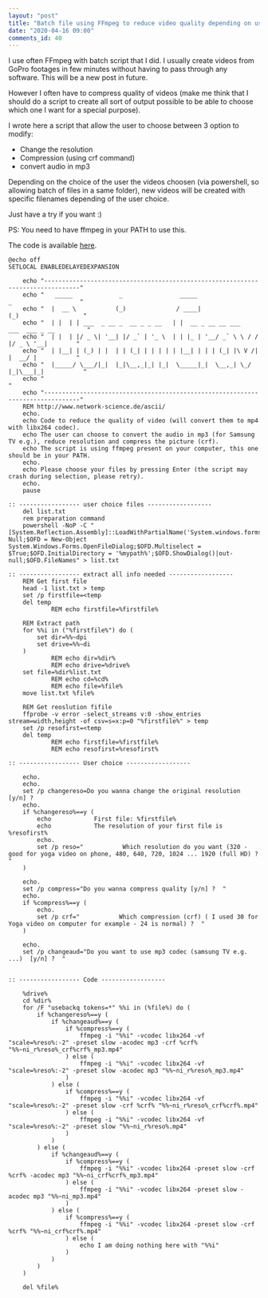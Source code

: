 ```yaml
---
layout: "post"
title: "Batch file using FFmpeg to reduce video quality depending on user choice"
date: "2020-04-16 09:00"
comments_id: 40
---
```


I use often FFmpeg with batch script that I did.
I usually create videos from GoPro footages in few minutes without having to pass through any software. This will be a new post in future.

However I often have to compress quality of videos (make me think that I should do a script to create all sort of output possible to be able to choose which one I want for a special purpose). 

I wrote here a script that allow the user to choose between 3 option to modify:

- Change the resolution
- Compression (using crf command)
- convert audio in mp3

Depending on the choice of the user the videos choosen (via powershell, so allowing batch of files in a same folder), new videos will be created with specific filenames depending of the user choice.

Just have a try if you want :) 

PS: You need to have ffmpeg in your PATH to use this.

The code is available [here](https://github.com/DGrv/dorian.gravier.github.io/tree/master/files/Batch/FFmpeg/FFmpeg_convert_all_v03.bat).



```shell
@echo off
SETLOCAL ENABLEDELAYEDEXPANSION

	echo "--------------------------------------------------------------------------------"
	echo "   _____             _                _____                 _                   "
	echo "  |  __ \           (_)              / ____|               (_)                  "
	echo "  | |  | | ___  _ __ _  __ _ _ __   | |  __ _ __ __ ___   ___  ___ _ __         "
	echo "  | |  | |/ _ \| '__| |/ _` | '_ \  | | |_ | '__/ _` \ \ / / |/ _ \ '__|        "
	echo "  | |__| | (_) | |  | | (_| | | | | | |__| | | | (_| |\ V /| |  __/ |           "
	echo "  |_____/ \___/|_|  |_|\__,_|_| |_|  \_____|_|  \__,_| \_/ |_|\___|_|           "
	echo "                                                                                "
	echo "--------------------------------------------------------------------------------"
	REM http://www.network-science.de/ascii/
	echo.
	echo Code to reduce the quality of video (will convert them to mp4 with libx264 codec).
	echo The user can choose to convert the audio in mp3 (for Samsung TV e.g.), reduce resolution and compress the picture (crf).
	echo The script is using ffmpeg present on your computer, this one should be in your PATH.
	echo.
	echo Please choose your files by pressing Enter (the script may crash during selection, please retry).
	echo.
	pause

:: ----------------- user choice files ------------------
	del list.txt
	rem preparation command
	powershell -NoP -C "[System.Reflection.Assembly]::LoadWithPartialName('System.windows.forms')|Out-Null;$OFD = New-Object System.Windows.Forms.OpenFileDialog;$OFD.Multiselect = $True;$OFD.InitialDirectory = '%mypath%';$OFD.ShowDialog()|out-null;$OFD.FileNames" > list.txt
	
:: ----------------- extract all info needed ------------------
	REM Get first file
	head -1 list.txt > temp
	set /p firstfile=<temp
	del temp
			REM echo firstfile=%firstfile%
	
	REM Extract path
	for %%i in ("%firstfile%") do (
		set dir=%%~dpi
		set drive=%%~di
	)
			REM echo dir=%dir%
			REM echo drive=%drive%
	set file=%dir%list.txt
			REM echo cd=%cd%
			REM echo file=%file%
	move list.txt %file%

	REM Get reoslution fifile
	ffprobe -v error -select_streams v:0 -show_entries stream=width,height -of csv=s=x:p=0 "%firstfile%" > temp
	set /p resofirst=<temp
	del temp
			REM echo firstfile=%firstfile%
			REM echo resofirst=%resofirst%

:: ----------------- User choice ------------------

	echo.
	echo.
	set /p changereso=Do you wanna change the original resolution [y/n] ? 
	echo.
	if %changereso%==y (
		echo            First file: %firstfile%
		echo            The resolution of your first file is %resofirst%
		echo.
		set /p reso="           Which resolution do you want (320 - good for yoga video on phone, 480, 640, 720, 1024 ... 1920 (full HD) ?  "
	)
	
	echo.
	set /p compress="Do you wanna compress quality [y/n] ?  "
	echo.
	if %compress%==y (
		echo.
		set /p crf="           Which compression (crf) ( I used 30 for Yoga video on computer for example - 24 is normal) ?  "
	) 
	
	echo.
	set /p changeaud="Do you want to use mp3 codec (samsung TV e.g. ...)  [y/n] ?  "


:: ----------------- Code ------------------

	%drive%
	cd %dir%
	for /F "usebackq tokens=*" %%i in (%file%) do (
		if %changereso%==y (
			if %changeaud%==y (
				if %compress%==y (
					ffmpeg -i "%%i" -vcodec libx264 -vf "scale=%reso%:-2" -preset slow -acodec mp3 -crf %crf% "%%~ni_r%reso%_crf%crf%_mp3.mp4"
				) else (
					ffmpeg -i "%%i" -vcodec libx264 -vf "scale=%reso%:-2" -preset slow -acodec mp3 "%%~ni_r%reso%_mp3.mp4"
				)
			) else (                            
				if %compress%==y (
					ffmpeg -i "%%i" -vcodec libx264 -vf "scale=%reso%:-2" -preset slow -crf %crf% "%%~ni_r%reso%_crf%crf%.mp4"
				) else (
					ffmpeg -i "%%i" -vcodec libx264 -vf "scale=%reso%:-2" -preset slow "%%~ni_r%reso%.mp4"
				)
			)                                   
		) else (                                
			if %changeaud%==y ( 
				if %compress%==y (
					ffmpeg -i "%%i" -vcodec libx264 -preset slow -crf %crf% -acodec mp3 "%%~ni_crf%crf%_mp3.mp4"
				) else (
					ffmpeg -i "%%i" -vcodec libx264 -preset slow -acodec mp3 "%%~ni_mp3.mp4"
				)			
			) else (  
				if %compress%==y (
					ffmpeg -i "%%i" -vcodec libx264 -preset slow -crf %crf% "%%~ni_crf%crf%.mp4"
				) else (
					echo I am doing nothing here with "%%i"
				)			
			)
		)
	)

	del %file%

```